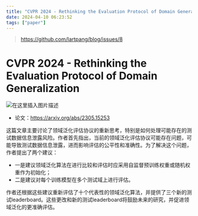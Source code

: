 ```yaml
---
title: "CVPR 2024 - Rethinking the Evaluation Protocol of Domain Generalization"
date: 2024-04-10 06:23:52
tags: ["paper"]
---
```


<!--more-->

> <https://github.com/lartpang/blog/issues/8>

# CVPR 2024 - Rethinking the Evaluation Protocol of Domain Generalization

![在这里插入图片描述](https://img-blog.csdnimg.cn/direct/c97dafb81fc74a22ba6b43d48dd2f2da.png)

* 论文：<https://arxiv.org/abs/2305.15253>

这篇文章主要讨论了领域泛化评估协议的重新思考，特别是如何处理可能存在的测试数据信息泄露风险。作者首先指出，当前的领域泛化评估协议可能存在问题，可能导致测试数据信息泄露，进而影响评估的公平性和准确性。为了解决这个问题，作者提出了两个建议：

* 一是建议领域泛化算法在进行比较和评估时应采用自监督预训练权重或随机权重作为初始化；
* 二是建议对每个训练模型在多个测试域上进行评估。

作者还根据这些建议重新评估了十个代表性的领域泛化算法，并提供了三个新的测试leaderboard。这些更改和新的测试leaderboard将鼓励未来的研究，并促进领域泛化的更准确评估。